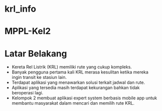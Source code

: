# krl_info
# MPPL-Kel2

# Latar Belakang
- Kereta Rel Listrik (KRL) memiliki rute yang cukup kompleks.
- Banyak pengguna pertama kali KRL merasa kesulitan ketika mereka ingin transit ke stasiun lain. 
- Terdapat aplikasi yang menawarkan solusi terkait jadwal dan rute.
- Aplikasi yang tersedia masih terdapat kekurangan bahkan tidak beroperasi lagi.
- Kelompok 2 membuat aplikasi expert system berbasis mobile app untuk membantu masyarakat dalam mencari dan memilih rute KRL.
